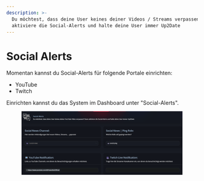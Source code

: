 ```yaml
---
description: >-
  Du möchtest, dass deine User keines deiner Videos / Streams verpassen? Dann
  aktiviere die Social-Alerts und halte deine User immer Up2Date
---
```


# Social Alerts

Momentan kannst du Social-Alerts für folgende Portale einrichten:

* YouTube
* Twitch

Einrichten kannst du das System im Dashboard unter "Social-Alerts".

<div data-full-width="true">

<figure><img src="../.gitbook/assets/social_alerts_dash.png" alt=""><figcaption></figcaption></figure>

</div>
